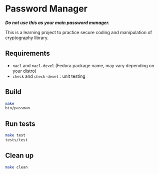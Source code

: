 Password Manager
================

___Do not use this as your main password manager.___

This is a learning project to practice secure coding and manipulation of
cryptography library.

Requirements
------------

- `nacl` and `nacl-devel` (Fedora package name, may vary depending on your
  distro)
- `check` and `check-devel` : unit testing

Build
-----

```bash
make
bin/passman
```

Run tests
---------

```bash
make test
tests/test
```

Clean up
--------

```bash
make clean
```
